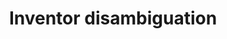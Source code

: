 ---
layout: default
citation: Ronald Lai; Alexander D'Amour; Amy Yu; Ye Sun; Lee Fleming, 2011, "Disambiguation
  and Co-authorship Networks of the U.S. Patent Inventor Database (1975 - 2010)",
  https://doi.org/10.7910/DVN/5F1RRI, Harvard Dataverse, V5, UNF:5:RqsI3LsQEYLHkkg5jG/jRg==
  [fileUNF]
description: ''
shortname: inventor_disambiguation
tags: Disambiguation
timeframe: 1975-2010
title: Inventor disambiguation
location: https://dataverse.harvard.edu/dataverse/patent
uuid: e77ef2c0-6a35-437a-8893-83eb88ad7bc9
---